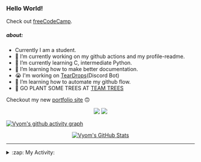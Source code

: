 ### Hello World!

<p>Check out <a href="https://www.freecodecamp.org/" target="_blank" rel="noopener noreferrer">freeCodeCamp</a>.</p>

##### about:
- Currently I am a student.
- 🔭 I’m currently working on my github actions and my profile-readme. 
- 🌱 I’m currently learning C, intermediate Python.
- 🌱 I’m learning how to make better documentation.
- 😭 I'm working on [TearDrops](https://github.com/Vyvy-vi/TearDrops)(Discord Bot)
- 🌱 I’m learning how to automate my github flow.
- 🌱 GO PLANT SOME TREES AT [TEAM TREES](https://teamtrees.org/)

Checkout my new [portfolio site](https://vyvy-vi.github.io/portfolio) 🙃

<p align="center">
  <a href="https://twitter.com/Vyvy_viM"><img target="_blank" src="https://img.shields.io/badge/twitter%20@Vyvy_viM-0D95E8?style=for-the-badge&logo=twitter&logoColor=white"/></a> 
  <a href="https://vyvy-vi.github.io/portfolio"><img target="_blank" src="https://img.shields.io/badge/-I%27m_craving_for_open_source-green?style=for-the-badge&logo=github&logoColor=black"/></a> 
</p>

[![Vyom's github activity graph](https://activity-graph.herokuapp.com/graph?username=Vyvy-vi)](https://github.com/ashutosh00710/github-readme-activity-graph)

<p align="center">
<a href="https://github.com/Vyvy-vi/Vyvy-vi">
  <img src="https://profile-readme-git-master.vyvy-vi.vercel.app/api?username=Vyvy-vi&show_icons=true&line_height=27&count_private=true&title_color=ffffff&text_color=c9cacc&icon_color=2bbc8a&bg_color=1d1f21" alt="Vyom's GitHub Stats" />
</a>
</p>


---
<details>
  <summary>:zap: My Activity:</summary>
  
<!--START_SECTION:waka-->
**I'm an Early 🐤** 

```text
🌞 Morning    7 commits      █████░░░░░░░░░░░░░░░░░░░░   20.59% 
🌆 Daytime    12 commits     ████████░░░░░░░░░░░░░░░░░   35.29% 
🌃 Evening    2 commits      █░░░░░░░░░░░░░░░░░░░░░░░░   5.88% 
🌙 Night      13 commits     █████████░░░░░░░░░░░░░░░░   38.24%

```
📅 **I'm Most Productive on Monday** 

```text
Monday       18 commits     █████████████░░░░░░░░░░░░   52.94% 
Tuesday      3 commits      ██░░░░░░░░░░░░░░░░░░░░░░░   8.82% 
Wednesday    1 commits      ░░░░░░░░░░░░░░░░░░░░░░░░░   2.94% 
Thursday     0 commits      ░░░░░░░░░░░░░░░░░░░░░░░░░   0.0% 
Friday       1 commits      ░░░░░░░░░░░░░░░░░░░░░░░░░   2.94% 
Saturday     4 commits      ███░░░░░░░░░░░░░░░░░░░░░░   11.76% 
Sunday       7 commits      █████░░░░░░░░░░░░░░░░░░░░   20.59%

```


📊 **This Week I Spent My Time On** 

```text
🔥 Editors: 
Vim                      5 hrs 40 mins       █████████████████████████   100.0%

🐱‍💻 Projects: 
dev-quotes-api           5 hrs 20 mins       ███████████████████████░░   94.21% 
portfolio                8 mins              ░░░░░░░░░░░░░░░░░░░░░░░░░   2.42% 
Unknown Project          7 mins              ░░░░░░░░░░░░░░░░░░░░░░░░░   2.23% 
EddieBot                 3 mins              ░░░░░░░░░░░░░░░░░░░░░░░░░   1.08% 
TearDrops                0 secs              ░░░░░░░░░░░░░░░░░░░░░░░░░   0.06%

```


<!--END_SECTION:waka-->
</details>
